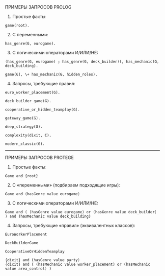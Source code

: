 ПРИМЕРЫ ЗАПРОСОВ PROLOG
1) Простые факты:
```
game(root).
```

2) С переменными:
```
has_genre(G, eurogame).
```

3) С логическими операторами И/ИЛИ/НЕ:
```
(has_genre(G, eurogame) ; has_genre(G, deck_builder)), has_mechanic(G, deck_building).

game(G), \+ has_mechanic(G, hidden_roles).
```

4) Запросы, требующие правил:
```
euro_worker_placement(G).

deck_builder_game(G).

cooperative_or_hidden_teamplay(G).

gateway_game(G).

deep_strategy(G).

complexity(dixit, C).

modern_classic(G).
```

-------

ПРИМЕРЫ ЗАПРОСОВ PROTEGE
	
1.	Простые факты:
```
Game and {root}
```

2.	С «переменными» (подбираем подходящие игры):
```
Game and (hasGenre value eurogame)
```

3.	С логическими операторами И/ИЛИ/НЕ:

```
Game and ( (hasGenre value eurogame) or (hasGenre value deck_builder) ) and (hasMechanic value deck_building)
```

4.	Запросы, требующие «правил» (эквивалентных классов):

```
EuroWorkerPlacement

DeckBuilderGame

CooperativeOrHiddenTeamplay

{dixit} and (hasGenre value party)
{dixit} and ( (hasMechanic value worker_placement) or (hasMechanic value area_control) )
```